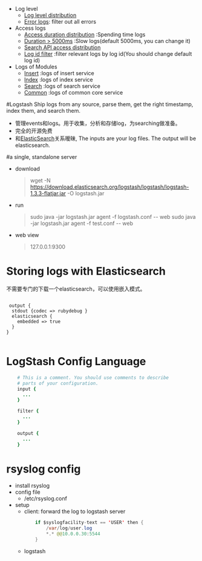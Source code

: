 
- Log level
    * [Log level distribution](http://172.31.50.193:19292/index.html#/dashboard/elasticsearch/Log%20level%20distribution)
    * [Error logs](http://172.31.50.193:19292/index.html#/dashboard/elasticsearch/Error%20logs): filter out all errors
- Access logs
    * [Access duration distribution](http://172.31.50.193:19292/index.html#/dashboard/elasticsearch/Access%20duration%20distribution) :Spending time logs
    * [Duration > 5000ms](http://172.31.50.193:19292/index.html#dashboard/temp/uYGE_IKqSCeJvNDiDuaO_A) :Slow logs(default 5000ms, you can change it)
    * [Search API access distribution](http://172.31.50.193:19292/index.html#/dashboard/elasticsearch/Search%20API%20access)
    * [Log id filter](http://172.31.50.193:19292/index.html#/dashboard/elasticsearch/Log%20id%20filter) :filter relevant logs by log id(You should change default log id)
- Logs of Modules
    * [Insert](http://172.31.50.193:19292/index.html#/dashboard/elasticsearch/Index%20Logs) :logs of insert service
    * [Index](http://172.31.50.193:19292/index.html#/dashboard/elasticsearch/Insert%20Logs) :logs of index service
    * [Search](http://172.31.50.193:19292/index.html#/dashboard/elasticsearch/Search%20Front%20Logs) :logs of search service
    * [Common](http://172.31.50.193:19292/index.html#/dashboard/elasticsearch/Common%20Service) :logs of common core service





#Logstash
Ship logs from any source, parse them, get the right timestamp, index them, and search them.

 - 管理events和logs。用于收集，分析和存储log，为searching做准备。
 - 完全的开源免费
 - 和[ElasticSearch](http://www.elasticsearch.org/)关系暧昧, The inputs are your log files. The output will be elasticsearch.


#a single, standalone server

- download
    > wget -N https://download.elasticsearch.org/logstash/logstash/logstash-1.3.3-flatjar.jar -O logstash.jar
- run
    > sudo java -jar logstash.jar agent -f logstash.conf -- web
    > sudo java -jar logstash.jar agent -f test.conf -- web
- web view
    > 127.0.0.1:9300


# Storing logs with **Elasticsearch**
不需要专门的下载一个elasticsearch，可以使用嵌入模式。


```

 output {
  stdout {codec => rubydebug }
  elasticsearch {
    embedded => true
  }
}


```




# LogStash Config Language

```ruby
    # This is a comment. You should use comments to describe
    # parts of your configuration.
    input {
      ...
    }

    filter {
      ...
    }

    output {
      ...
    }
```


# rsyslog config

- install rsyslog
- config file
    * /etc/rsyslog.conf
- setup
    * client: forward the log to logstash server
        ```java
            if $syslogfacility-text == 'USER' then {
                /var/log/user.log
                *.* @@10.0.0.30:5544
            }
        ```
    * logstash